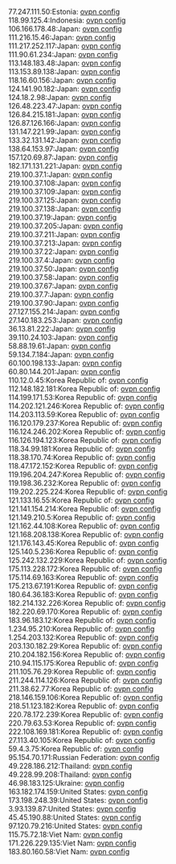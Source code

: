 77.247.111.50:Estonia: [ovpn config](vpn/77_247_111_50.ovpn)  
118.99.125.4:Indonesia: [ovpn config](vpn/118_99_125_4.ovpn)  
106.166.178.48:Japan: [ovpn config](vpn/106_166_178_48.ovpn)  
111.216.15.46:Japan: [ovpn config](vpn/111_216_15_46.ovpn)  
111.217.252.117:Japan: [ovpn config](vpn/111_217_252_117.ovpn)  
111.90.61.234:Japan: [ovpn config](vpn/111_90_61_234.ovpn)  
113.148.183.48:Japan: [ovpn config](vpn/113_148_183_48.ovpn)  
113.153.89.138:Japan: [ovpn config](vpn/113_153_89_138.ovpn)  
118.16.60.156:Japan: [ovpn config](vpn/118_16_60_156.ovpn)  
124.141.90.182:Japan: [ovpn config](vpn/124_141_90_182.ovpn)  
124.18.2.98:Japan: [ovpn config](vpn/124_18_2_98.ovpn)  
126.48.223.47:Japan: [ovpn config](vpn/126_48_223_47.ovpn)  
126.84.215.181:Japan: [ovpn config](vpn/126_84_215_181.ovpn)  
126.87.126.166:Japan: [ovpn config](vpn/126_87_126_166.ovpn)  
131.147.221.99:Japan: [ovpn config](vpn/131_147_221_99.ovpn)  
133.32.131.142:Japan: [ovpn config](vpn/133_32_131_142.ovpn)  
138.64.153.97:Japan: [ovpn config](vpn/138_64_153_97.ovpn)  
157.120.69.87:Japan: [ovpn config](vpn/157_120_69_87.ovpn)  
182.171.131.221:Japan: [ovpn config](vpn/182_171_131_221.ovpn)  
219.100.37.1:Japan: [ovpn config](vpn/219_100_37_1.ovpn)  
219.100.37.108:Japan: [ovpn config](vpn/219_100_37_108.ovpn)  
219.100.37.109:Japan: [ovpn config](vpn/219_100_37_109.ovpn)  
219.100.37.125:Japan: [ovpn config](vpn/219_100_37_125.ovpn)  
219.100.37.138:Japan: [ovpn config](vpn/219_100_37_138.ovpn)  
219.100.37.19:Japan: [ovpn config](vpn/219_100_37_19.ovpn)  
219.100.37.205:Japan: [ovpn config](vpn/219_100_37_205.ovpn)  
219.100.37.211:Japan: [ovpn config](vpn/219_100_37_211.ovpn)  
219.100.37.213:Japan: [ovpn config](vpn/219_100_37_213.ovpn)  
219.100.37.22:Japan: [ovpn config](vpn/219_100_37_22.ovpn)  
219.100.37.4:Japan: [ovpn config](vpn/219_100_37_4.ovpn)  
219.100.37.50:Japan: [ovpn config](vpn/219_100_37_50.ovpn)  
219.100.37.58:Japan: [ovpn config](vpn/219_100_37_58.ovpn)  
219.100.37.67:Japan: [ovpn config](vpn/219_100_37_67.ovpn)  
219.100.37.7:Japan: [ovpn config](vpn/219_100_37_7.ovpn)  
219.100.37.90:Japan: [ovpn config](vpn/219_100_37_90.ovpn)  
27.127.155.214:Japan: [ovpn config](vpn/27_127_155_214.ovpn)  
27.140.183.253:Japan: [ovpn config](vpn/27_140_183_253.ovpn)  
36.13.81.222:Japan: [ovpn config](vpn/36_13_81_222.ovpn)  
39.110.24.103:Japan: [ovpn config](vpn/39_110_24_103.ovpn)  
58.88.19.61:Japan: [ovpn config](vpn/58_88_19_61.ovpn)  
59.134.7.184:Japan: [ovpn config](vpn/59_134_7_184.ovpn)  
60.100.198.133:Japan: [ovpn config](vpn/60_100_198_133.ovpn)  
60.80.144.201:Japan: [ovpn config](vpn/60_80_144_201.ovpn)  
110.12.0.45:Korea Republic of: [ovpn config](vpn/110_12_0_45.ovpn)  
112.148.182.181:Korea Republic of: [ovpn config](vpn/112_148_182_181.ovpn)  
114.199.171.53:Korea Republic of: [ovpn config](vpn/114_199_171_53.ovpn)  
114.202.121.246:Korea Republic of: [ovpn config](vpn/114_202_121_246.ovpn)  
114.203.113.59:Korea Republic of: [ovpn config](vpn/114_203_113_59.ovpn)  
116.120.179.237:Korea Republic of: [ovpn config](vpn/116_120_179_237.ovpn)  
116.124.246.202:Korea Republic of: [ovpn config](vpn/116_124_246_202.ovpn)  
116.126.194.123:Korea Republic of: [ovpn config](vpn/116_126_194_123.ovpn)  
118.34.99.181:Korea Republic of: [ovpn config](vpn/118_34_99_181.ovpn)  
118.38.170.74:Korea Republic of: [ovpn config](vpn/118_38_170_74.ovpn)  
118.47.172.152:Korea Republic of: [ovpn config](vpn/118_47_172_152.ovpn)  
119.196.204.247:Korea Republic of: [ovpn config](vpn/119_196_204_247.ovpn)  
119.198.36.232:Korea Republic of: [ovpn config](vpn/119_198_36_232.ovpn)  
119.202.225.224:Korea Republic of: [ovpn config](vpn/119_202_225_224.ovpn)  
121.133.16.55:Korea Republic of: [ovpn config](vpn/121_133_16_55.ovpn)  
121.141.154.214:Korea Republic of: [ovpn config](vpn/121_141_154_214.ovpn)  
121.149.210.5:Korea Republic of: [ovpn config](vpn/121_149_210_5.ovpn)  
121.162.44.108:Korea Republic of: [ovpn config](vpn/121_162_44_108.ovpn)  
121.168.208.138:Korea Republic of: [ovpn config](vpn/121_168_208_138.ovpn)  
121.176.143.45:Korea Republic of: [ovpn config](vpn/121_176_143_45.ovpn)  
125.140.5.236:Korea Republic of: [ovpn config](vpn/125_140_5_236.ovpn)  
125.242.132.229:Korea Republic of: [ovpn config](vpn/125_242_132_229.ovpn)  
175.113.228.172:Korea Republic of: [ovpn config](vpn/175_113_228_172.ovpn)  
175.114.69.163:Korea Republic of: [ovpn config](vpn/175_114_69_163.ovpn)  
175.213.67.191:Korea Republic of: [ovpn config](vpn/175_213_67_191.ovpn)  
180.64.36.183:Korea Republic of: [ovpn config](vpn/180_64_36_183.ovpn)  
182.214.132.226:Korea Republic of: [ovpn config](vpn/182_214_132_226.ovpn)  
182.220.69.170:Korea Republic of: [ovpn config](vpn/182_220_69_170.ovpn)  
183.96.183.12:Korea Republic of: [ovpn config](vpn/183_96_183_12.ovpn)  
1.234.95.210:Korea Republic of: [ovpn config](vpn/1_234_95_210.ovpn)  
1.254.203.132:Korea Republic of: [ovpn config](vpn/1_254_203_132.ovpn)  
203.130.182.29:Korea Republic of: [ovpn config](vpn/203_130_182_29.ovpn)  
210.204.182.156:Korea Republic of: [ovpn config](vpn/210_204_182_156.ovpn)  
210.94.115.175:Korea Republic of: [ovpn config](vpn/210_94_115_175.ovpn)  
211.105.76.29:Korea Republic of: [ovpn config](vpn/211_105_76_29.ovpn)  
211.244.114.126:Korea Republic of: [ovpn config](vpn/211_244_114_126.ovpn)  
211.38.62.77:Korea Republic of: [ovpn config](vpn/211_38_62_77.ovpn)  
218.146.159.106:Korea Republic of: [ovpn config](vpn/218_146_159_106.ovpn)  
218.51.123.182:Korea Republic of: [ovpn config](vpn/218_51_123_182.ovpn)  
220.78.172.239:Korea Republic of: [ovpn config](vpn/220_78_172_239.ovpn)  
220.79.63.53:Korea Republic of: [ovpn config](vpn/220_79_63_53.ovpn)  
222.108.169.181:Korea Republic of: [ovpn config](vpn/222_108_169_181.ovpn)  
27.113.40.105:Korea Republic of: [ovpn config](vpn/27_113_40_105.ovpn)  
59.4.3.75:Korea Republic of: [ovpn config](vpn/59_4_3_75.ovpn)  
95.154.70.171:Russian Federation: [ovpn config](vpn/95_154_70_171.ovpn)  
49.228.186.212:Thailand: [ovpn config](vpn/49_228_186_212.ovpn)  
49.228.99.208:Thailand: [ovpn config](vpn/49_228_99_208.ovpn)  
46.98.183.125:Ukraine: [ovpn config](vpn/46_98_183_125.ovpn)  
163.182.174.159:United States: [ovpn config](vpn/163_182_174_159.ovpn)  
173.198.248.39:United States: [ovpn config](vpn/173_198_248_39.ovpn)  
3.93.139.87:United States: [ovpn config](vpn/3_93_139_87.ovpn)  
45.45.190.88:United States: [ovpn config](vpn/45_45_190_88.ovpn)  
97.120.79.216:United States: [ovpn config](vpn/97_120_79_216.ovpn)  
115.75.72.18:Viet Nam: [ovpn config](vpn/115_75_72_18.ovpn)  
171.226.229.135:Viet Nam: [ovpn config](vpn/171_226_229_135.ovpn)  
183.80.160.58:Viet Nam: [ovpn config](vpn/183_80_160_58.ovpn)  
